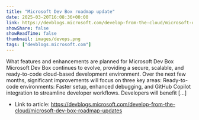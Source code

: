 ```yaml
---
title: "Microsoft Dev Box roadmap update"
date: 2025-03-20T16:08:36+00:00
link: https://devblogs.microsoft.com/develop-from-the-cloud/microsoft-dev-box-roadmap-updates
showShare: false
showReadTime: false
thumbnail: images/devops.png
tags: ["devblogs.microsoft.com"]
---
```

What features and enhancements are planned for Microsoft Dev Box Microsoft Dev Box continues to evolve, providing a secure, scalable, and ready-to-code cloud-based development environment. Over the next few months, significant improvements will focus on three key areas: Ready-to-code environments: Faster setup, enhanced debugging, and GitHub Copilot integration to streamline developer workflows. Developers will benefit […]

- Link to article: https://devblogs.microsoft.com/develop-from-the-cloud/microsoft-dev-box-roadmap-updates